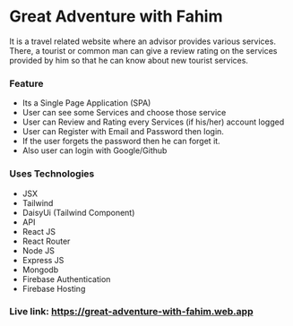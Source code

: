 # Great Adventure with Fahim

It is a travel related website where an advisor provides various services. There, a tourist or common man can give a review rating on the services provided by him so that he can know about new tourist services.

### Feature

- Its a Single Page Application (SPA)
- User can see some Services and choose those service
- User can Review and Rating every Services (if his/her) account logged
- User can Register with Email and Password then login.
- If the user forgets the password then he can forget it.
- Also user can login with Google/Github

### Uses Technologies

- JSX
- Tailwind
- DaisyUi (Tailwind Component)
- API
- React JS
- React Router
- Node JS
- Express JS
- Mongodb
- Firebase Authentication
- Firebase Hosting

### Live link: https://great-adventure-with-fahim.web.app
